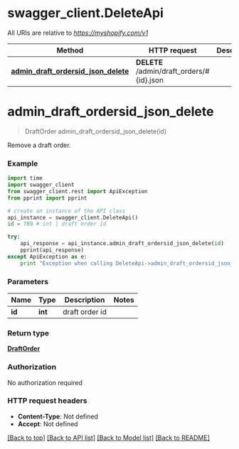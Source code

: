 # swagger_client.DeleteApi

All URIs are relative to *https://myshopify.com/v1*

Method | HTTP request | Description
------------- | ------------- | -------------
[**admin_draft_ordersid_json_delete**](DeleteApi.md#admin_draft_ordersid_json_delete) | **DELETE** /admin/draft_orders/#{id}.json | 


# **admin_draft_ordersid_json_delete**
> DraftOrder admin_draft_ordersid_json_delete(id)



Remove a draft order.

### Example 
```python
import time
import swagger_client
from swagger_client.rest import ApiException
from pprint import pprint

# create an instance of the API class
api_instance = swagger_client.DeleteApi()
id = 789 # int | draft order id

try: 
    api_response = api_instance.admin_draft_ordersid_json_delete(id)
    pprint(api_response)
except ApiException as e:
    print "Exception when calling DeleteApi->admin_draft_ordersid_json_delete: %s\n" % e
```

### Parameters

Name | Type | Description  | Notes
------------- | ------------- | ------------- | -------------
 **id** | **int**| draft order id | 

### Return type

[**DraftOrder**](DraftOrder.md)

### Authorization

No authorization required

### HTTP request headers

 - **Content-Type**: Not defined
 - **Accept**: Not defined

[[Back to top]](#) [[Back to API list]](../README.md#documentation-for-api-endpoints) [[Back to Model list]](../README.md#documentation-for-models) [[Back to README]](../README.md)

